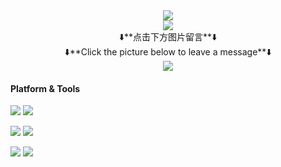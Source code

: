 <div align="center"><img src="https://count.getloli.com/get/@mengshouer?theme=rule34" align="center" /></div>
<!--
<div align="center"><img src="https://komarev.com/ghpvc/?username=mengshouer&style=flat-square" align="center" /></div>
-->

<div align="center"><img src="https://github-readme-stats.vercel.app/api?username=mengshouer&count_private=true&show_icons=true&theme=tokyonight" align="center" /></div>

<div align="center">⬇️**点击下方图片留言**⬇️</div> 

<div align="center">⬇️**Click the picture below to leave a message**⬇️</div> 

<div align="center">
<a href="https://chat.getloli.com/room/@mengshouer.github?title=mengshouer的留言板" target="_blank">
<img src=https://chat.getloli.com/room/@mengshouer.github/svg?width=600&height=100&limit=20&theme=light&title=mengshouer@github:%20~&fontSize=13 />
</a>
</div>

#### Platform & Tools

[![](https://img.shields.io/badge/OS-Ubuntu-E95420?style=flat-square&logo=Ubuntu)](https://ubuntu.com/)
[![](https://img.shields.io/badge/Windows-10-blue?style=flat-square&logo=windows)](https://www.microsoft.com/en-us/software-download/windows10)

[![](https://img.shields.io/badge/IDE-Visual%20Studio%20Code-blue?style=flat-square&logo=visual-studio-code)](https://code.visualstudio.com/)
[![](https://img.shields.io/badge/BuildTools-C++-00599C?style=flat-square&logo=C%2B%2B)](https://visualstudio.microsoft.com/visual-cpp-build-tools/)

[![](https://img.shields.io/badge/MySQL(Dev)-4479A1?style=flat-square&logo=mysql&logoColor=white)](https://dev.mysql.com/downloads/)
[![](https://img.shields.io/badge/OpenJDK-orange?style=flat&logo=java)](https://adoptopenjdk.net/releases.html)


<!--
**mengshouer/mengshouer** is a ✨ _special_ ✨ repository because its `README.md` (this file) appears on your GitHub profile.
<div align="center"><img src="https://komarev.com/ghpvc/?username=mengshouer&style=flat-square" align="center" /></div>

Here are some ideas to get you started:

- 🔭 I’m currently working on ...
- 🌱 I’m currently learning ...
- 👯 I’m looking to collaborate on ...
- 🤔 I’m looking for help with ...
- 💬 Ask me about ...
- 📫 How to reach me: ...
- 😄 Pronouns: ...
- ⚡ Fun fact: ...
-->
